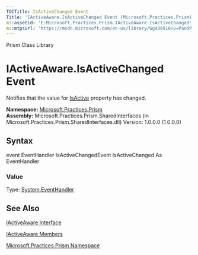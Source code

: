 ```yaml
---
TOCTitle: IsActiveChanged Event
Title: 'IActiveAware.IsActiveChanged Event (Microsoft.Practices.Prism)'
ms:assetid: 'E:Microsoft.Practices.Prism.IActiveAware.IsActiveChanged'
ms:mtpsurl: 'https://msdn.microsoft.com/en-us/library/Gg430916(v=PandP.50)'
---
```


Prism Class Library

IActiveAware.IsActiveChanged Event
======================================

Notifies that the value for [IsActive](https://msdn.microsoft.com/library/microsoft.practices.prism.iactiveaware.isactive) property has changed.

**Namespace:** [Microsoft.Practices.Prism](https://msdn.microsoft.com/library/microsoft.practices.prism)
**Assembly:** Microsoft.Practices.Prism.SharedInterfaces (in Microsoft.Practices.Prism.SharedInterfaces.dll) Version: 1.0.0.0 (1.0.0.0)

## Syntax


event EventHandler IsActiveChangedEvent IsActiveChanged As EventHandler
### Value

Type: [System.EventHandler](http://msdn.microsoft.com/en-us/library/xhb70ccc)

See Also
--------


[IActiveAware Interface](https://msdn.microsoft.com/library/microsoft.practices.prism.iactiveaware)

[IActiveAware Members](https://msdn.microsoft.com/allmembers.t:microsoft.practices.prism.iactiveaware)

[Microsoft.Practices.Prism Namespace](https://msdn.microsoft.com/library/microsoft.practices.prism)
